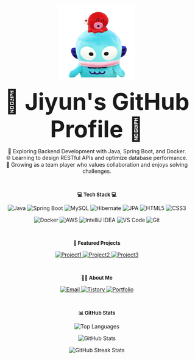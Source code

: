
<p align="center">
  <img src="https://raw.githubusercontent.com/jiyuuuuun/jiyuuuuun/main/교동.gif" alt="Mascot Image" width="200" height="200">
</p>

<p align="center"> <b style="font-size: 60px;">🌟 Jiyun's GitHub Profile 🌟</b> </p>
 
<p align="center">
🔧 Exploring Backend Development with Java, Spring Boot, and Docker. <br>
🌐 Learning to design RESTful APIs and optimize database performance. <br>
🤝 Growing as a team player who values collaboration and enjoys solving challenges. 
</p>
<br>

<p align="center" style="font-size: small;"><b> 💻 Tech Stack 💻</b></p>

<p align="center">
  <!-- Languages & Frameworks -->
  <img src="https://img.shields.io/badge/Java-007396?style=flat-square&logo=openjdk&logoColor=white" alt="Java">
  <img src="https://img.shields.io/badge/Spring%20Boot-6DB33F?style=flat-square&logo=spring-boot&logoColor=white" alt="Spring Boot">
  <img src="https://img.shields.io/badge/MySQL-4479A1?style=flat-square&logo=mysql&logoColor=white" alt="MySQL">
  <img src="https://img.shields.io/badge/Hibernate-59666C?style=flat-square&logo=hibernate&logoColor=white" alt="Hibernate">
  <img src="https://img.shields.io/badge/JPA-007396?style=flat-square&logo=openjdk&logoColor=white" alt="JPA">
  <img src="https://img.shields.io/badge/HTML5-E34F26?style=flat-square&logo=html5&logoColor=white" alt="HTML5">
  <img src="https://img.shields.io/badge/CSS3-1572B6?style=flat-square&logo=css3&logoColor=white" alt="CSS3">
</p>

<p align="center">
  <!-- Tools -->
  <img src="https://img.shields.io/badge/Docker-2496ED?style=flat-square&logo=docker&logoColor=white" alt="Docker">
  <img src="https://img.shields.io/badge/AWS-232F3E?style=flat-square&logo=amazonaws&logoColor=white" alt="AWS">
  <img src="https://img.shields.io/badge/IntelliJ%20IDEA-000000?style=flat-square&logo=intellij-idea&logoColor=white" alt="IntelliJ IDEA">
  <img src="https://img.shields.io/badge/Visual%20Studio%20Code-007ACC?style=flat-square&logo=visual-studio-code&logoColor=white" alt="VS Code">
  <img src="https://img.shields.io/badge/Git-F05032?style=flat-square&logo=git&logoColor=white" alt="Git">
</p>

<br>

<p align="center" style="font-size: small;"><b>📂 Featured Projects</b></p>

<p align="center">
  <a href="https://github.com/jiyuuuuun/My_Favorite_Place">
    <img src="https://img.shields.io/badge/Project1-181717?style=flat-square&logo=github&logoColor=white" alt="Project1">
  </a>
  <a href="https://github.com/jiyuuuuun/project2">
    <img src="https://img.shields.io/badge/Project2-181717?style=flat-square&logo=github&logoColor=white" alt="Project2">
  </a>
  <a href="https://github.com/jiyuuuuun/project3">
    <img src="https://img.shields.io/badge/Project3-181717?style=flat-square&logo=github&logoColor=white" alt="Project3">
  </a>
</p>

<br>

<p align="center" style="font-size: small;"><b>🧑‍💻 About Me</b></p>

<p align="center">
  <!-- Contact Links -->
  <a href="mailto:hwangjy001@naver.com">
    <img src="https://img.shields.io/badge/Email-D14836?style=flat-square&logo=gmail&logoColor=white" alt="Email">
  </a>
  <a href="https://jjiyuuuuun.tistory.com">
    <img src="https://img.shields.io/badge/Tistory-000000?style=flat-square&logo=tistory&logoColor=white" alt="Tistory">
  </a>
  <a href="https://your-github-page">
    <img src="https://img.shields.io/badge/Portfolio-181717?style=flat-square&logo=github&logoColor=white" alt="Portfolio">
  </a>
</p>

<br>

<p align="center" style="font-size: small;"><b>📊 GitHub Stats</b></p>

<p align="center">
 
  <!-- Top Languages -->
  <img src="https://github-readme-stats.vercel.app/api/top-langs/?username=jiyuuuuun&layout=compact&bg_color=ffffff&title_color=002244&text_color=495057&icon_color=FFD700" alt="Top Languages">
</p>

<p align="center">
  <!-- GitHub Stats -->
  <img src="https://github-readme-stats.vercel.app/api?username=jiyuuuuun&hide=contribs,prs&show_icons=true&theme=graywhite" alt="GitHub Stats">
</p>

<p align="center">
  <img src="https://github-readme-streak-stats.herokuapp.com/?user=jiyuuuuun&theme=graywhite" alt="GitHub Streak Stats">
</p>

<br>

